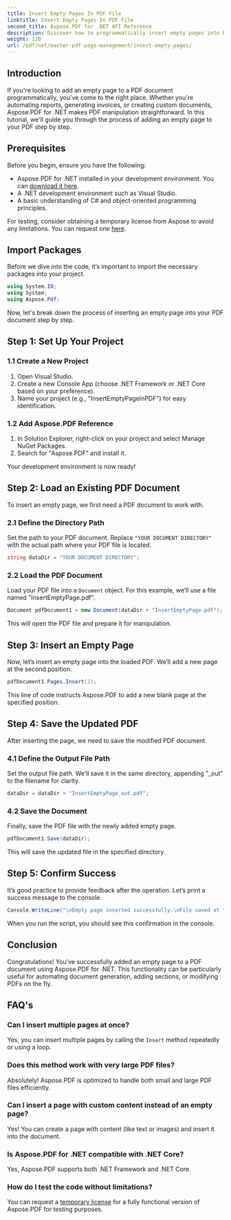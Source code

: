 ```yaml
---
title: Insert Empty Pages In PDF File
linktitle: Insert Empty Pages In PDF File
second_title: Aspose.PDF for .NET API Reference
description: Discover how to programmatically insert empty pages into PDF documents with Aspose.PDF for .NET. This comprehensive guide walks you through setting up your project, loading a PDF, adding empty pages.
weight: 120
url: /pdf/net/master-pdf-page-management/insert-empty-pages/
---
```

## Introduction

If you're looking to add an empty page to a PDF document programmatically, you’ve come to the right place. Whether you're automating reports, generating invoices, or creating custom documents, Aspose.PDF for .NET makes PDF manipulation straightforward. In this tutorial, we'll guide you through the process of adding an empty page to your PDF step by step.

## Prerequisites

Before you begin, ensure you have the following:

- Aspose.PDF for .NET installed in your development environment. You can [download it here](https://releases.aspose.com/pdf/net/).
- A .NET development environment such as Visual Studio.
- A basic understanding of C# and object-oriented programming principles.

For testing, consider obtaining a temporary license from Aspose to avoid any limitations. You can request one [here](https://purchase.aspose.com/temporary-license/).

## Import Packages

Before we dive into the code, it’s important to import the necessary packages into your project.

```csharp
using System.IO;
using System;
using Aspose.Pdf;
```

Now, let's break down the process of inserting an empty page into your PDF document step by step.

## Step 1: Set Up Your Project

### 1.1 Create a New Project
1. Open Visual Studio.
2. Create a new Console App (choose .NET Framework or .NET Core based on your preference).
3. Name your project (e.g., "InsertEmptyPageInPDF") for easy identification.

### 1.2 Add Aspose.PDF Reference
1. In Solution Explorer, right-click on your project and select Manage NuGet Packages.
2. Search for "Aspose.PDF" and install it.

Your development environment is now ready!

## Step 2: Load an Existing PDF Document

To insert an empty page, we first need a PDF document to work with.

### 2.1 Define the Directory Path
Set the path to your PDF document. Replace `"YOUR DOCUMENT DIRECTORY"` with the actual path where your PDF file is located.

```csharp
string dataDir = "YOUR DOCUMENT DIRECTORY";
```

### 2.2 Load the PDF Document
Load your PDF file into a `Document` object. For this example, we’ll use a file named "InsertEmptyPage.pdf".

```csharp
Document pdfDocument1 = new Document(dataDir + "InsertEmptyPage.pdf");
```

This will open the PDF file and prepare it for manipulation.

## Step 3: Insert an Empty Page

Now, let’s insert an empty page into the loaded PDF. We’ll add a new page at the second position.

```csharp
pdfDocument1.Pages.Insert(2);
```

This line of code instructs Aspose.PDF to add a new blank page at the specified position.

## Step 4: Save the Updated PDF

After inserting the page, we need to save the modified PDF document.

### 4.1 Define the Output File Path
Set the output file path. We’ll save it in the same directory, appending "_out" to the filename for clarity.

```csharp
dataDir = dataDir + "InsertEmptyPage_out.pdf";
```

### 4.2 Save the Document
Finally, save the PDF file with the newly added empty page.

```csharp
pdfDocument1.Save(dataDir);
```

This will save the updated file in the specified directory.

## Step 5: Confirm Success

It’s good practice to provide feedback after the operation. Let’s print a success message to the console.

```csharp
Console.WriteLine("\nEmpty page inserted successfully.\nFile saved at " + dataDir);
```

When you run the script, you should see this confirmation in the console.

## Conclusion

Congratulations! You’ve successfully added an empty page to a PDF document using Aspose.PDF for .NET. This functionality can be particularly useful for automating document generation, adding sections, or modifying PDFs on the fly.

## FAQ's

### Can I insert multiple pages at once?
Yes, you can insert multiple pages by calling the `Insert` method repeatedly or using a loop.

### Does this method work with very large PDF files?
Absolutely! Aspose.PDF is optimized to handle both small and large PDF files efficiently.

### Can I insert a page with custom content instead of an empty page?
Yes! You can create a page with content (like text or images) and insert it into the document.

### Is Aspose.PDF for .NET compatible with .NET Core?
Yes, Aspose.PDF supports both .NET Framework and .NET Core.

### How do I test the code without limitations?
You can request a [temporary license](https://purchase.aspose.com/temporary-license/) for a fully functional version of Aspose.PDF for testing purposes.

